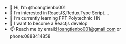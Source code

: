 - 👋 Hi, I’m @hoangtienbo001
- 👀 I’m interested in ReactJS,Redux,Type Script....
- 🌱 I’m currently learning FPT Polytechnic HN
- 💞️ I want to become a Reactjs develop
- 📫 Reach me by email:Hoangtienbo001@gmail.com or phone:0888414858

<!---
hoangtienbo001/hoangtienbo001 is a ✨ special ✨ repository because its `README.md` (this file) appears on your GitHub profile.
You can click the Preview link to take a look at your changes.
--->
